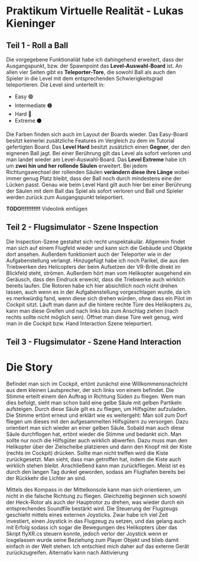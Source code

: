 # Praktikum Virtuelle Realität - Lukas Kieninger
## Teil 1 - Roll a Ball

Die vorgegebene Funktionaliät habe ich dahingehend erweitert, dass der Ausgangspunkt, bzw. der Spawnpoint das **Level-Auswahl-Board** ist. An allen vier Seiten gibt es **Teleporter-Tore**, die sowohl Ball als auch den Spieler in die Level mit dem entsprechenden Schwierigkeitsgrad teleportieren. Die Level sind unterteilt in:
+ Easy 🟢
+ Intermediate 🟠
+ Hard 🔴 
+ Extreme ⚫

Die Farben finden sich auch im Layout der Boards wieder. Das Easy-Board besitzt keinerlei zusätzliche Features im Vergleich zu dem im Tutorial gefertigten Board. Das **Level Hard** besitzt zusätzlich einen **Gegner**, der den eignenen Ball jagt. Bei einer Berührung gilt das Level als sofort verloren und man landet wieder am Level-Auswahl-Board. Das **Level Extreme** habe ich um **zwei hin und her rollende Säulen** erweitert. Bei jedem Richtungswechsel der rollenden Säulen **verändern diese ihre Länge** wobei immer genug Platz bleibt, dass der Ball noch durch mindestens eine der Lücken passt. Genau wie beim Level Hard gilt auch hier bei einer Berührung der Säulen mit dem Ball das Spiel als sofort verloren und Ball und Spieler werden zurück zum Ausgangspunkt teleportiert.

**TODO!!!!!!!!!!!** Videolink einfügen 

## Teil 2 - Flugsimulator - Szene Inspection
Die Inspection-Szene gestaltet sich recht unspektakulär. Allgemein findet man sich auf einem Flugfeld wieder und kann sich die Gebäude und Objekte dort ansehen. Außerdem funktioniert auch der Teleporter wie in der Aufgabenstellung verlangt. Hinzugefügt habe ich noch Parikel, die aus den Triebwerken des Helicopters der beim Aufsetzen der VR-Brille direkt im Blickfeld steht, strömen. Außerdem hört man vom Helikopter ausgehend ein Geräusch, dass den Eindruck erweckt, dass die Triebwerke auch wirklich bereits laufen. Die Rotoren habe ich hier absichtlich noch nicht drehen lassen, auch wenn es in der Aufgabenstellung vorgeschlagen wurde, da ich es merkwürdig fand, wenn diese sich drehen würden, ohne dass ein Pilot im Cockpit sitzt.
Läuft man dann auf die hintere rechte Türe des Helikopters zu, kann man diese Greifen und nach links bis zum Anschlag ziehen (nach rechts sollte nicht möglich sein). Öffnet man diese Türe weit genug, wird man in die Cockpit bzw. Hand Interaction Szene teleportiert. 

## Teil 3 - Flugsimulator - Szene Hand Interaction
# Die Story
Befindet man sich im Cockpit, ertönt zunächst eine Willkommensnachricht aus dem kleinen Lautsprecher, der sich links von einem befindet. Die Stimme erteilt einem den Auftrag in Richtung Süden zu fliegen. Wem man dies befolgt, sieht man schon bald eine gelbe Säule mit gelben Partikeln aufsteigen. Durch diese Säule gilt es zu fliegen, um Hilfsgüter aufzuladen. Die Stimme ertönt erneut und erklärt wie es weitergeht: Man soll zum Dorf fliegen um dieses mit den aufgesammelten Hilfsgütern zu versorgen. Dazu orientiert man sich wieder an einer gelben Säule. Sobald man auch diese Säule durchflogen hat, ertönt wieder die Stimme und bedankt sich. Man sollte nur noch die Hilfsgüter auch wirklich abwerfen. Dazu muss man den Helikopter über der Zielscheibe platzieren und dann den Knopf mit der Kiste (rechts im Cockpit) drücken. Sollte man nicht treffen wird die Kiste zurückgesetzt. Man sieht, dass man getroffen hat, indem die Kiste auch wirklich stehen bleibt. Anschließend kann man zurückfliegen. Meist ist es durch den langen Tag dunkel geworden, sodass am Flughafen bereits bei der Rückkehr die Lichter an sind.

Mittels des Kompass in der Mittelkonsole kann man sich orientieren, um nicht in die falsche Richtung zu fliegen. Gleichzeitig beginnen sich sowohl der Heck-Rotor als auch der Hauptrotor zu drehen, was wieder durch ein entsprechendes Soundfile bestärkt wird. Die Steuerung der Flugzeugs geschieht mittels eines externen Joysticks. Zwar habe ich viel Zeit investiert, einen Joystick in das Flugzeug zu setzen, und das gelang auch mit Erfolg sodass ich sogar die Bewegungen des Helikopters über das Skript flyXR.cs steuern konnte, jedoch verlor der Joystick wenn er losgelassen wurde seine Beziehung zum Player Objekt und blieb damit einfach in der Welt stehen. Ich entschied mich daher auf das externe Gerät zurückzugreifen. Alternativ kann nach Aktivierung 
